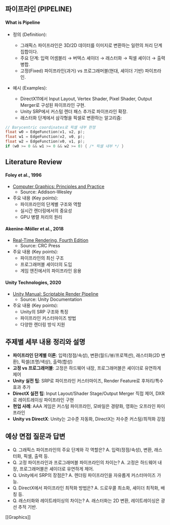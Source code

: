 
## 파이프라인 (PIPELINE)

#### What is Pipeline

- 정의 (Definition):
	- 그래픽스 파이프라인은 3D/2D 데이터를 이미지로 변환하는 일련의 처리 단계 집합이다.
	- 주요 단계: 입력 어셈블리 → 버텍스 셰이더 → 래스터화 → 픽셀 셰이더 → 출력 병합.
	- 고정(Fixed) 파이프라인(과거) vs 프로그래머블(현대, 셰이더 기반) 파이프라인.

- 예시 (Examples):
	- DirectX11에서 Input Layout, Vertex Shader, Pixel Shader, Output Merger로 구성된 파이프라인 구현.
	- Unity SRP에서 커스텀 렌더 패스 추가로 파이프라인 확장.
	- 래스터화 단계에서 삼각형을 픽셀로 변환하는 알고리즘:
```c
// Barycentric coordinates로 픽셀 내부 판정
float w0 = EdgeFunction(v1, v2, p);
float w1 = EdgeFunction(v2, v0, p);
float w2 = EdgeFunction(v0, v1, p);
if (w0 >= 0 && w1 >= 0 && w2 >= 0) { /* 픽셀 내부 */ }
```

## Literature Review

#### Foley et al., 1996
- [Computer Graphics: Principles and Practice](https://dl.acm.org/doi/10.5555/551714)
	- Source: Addison-Wesley
- 주요 내용 (Key points):
	- 파이프라인의 단계별 구조와 역할
	- 실시간 렌더링에서의 중요성
	- GPU 병렬 처리의 원리

#### Akenine-Möller et al., 2018
- [Real-Time Rendering, Fourth Edition](https://www.crcpress.com/Real-Time-Rendering-Fourth-Edition/Akenine-Moller-Haines-Hoffman/p/book/9781138627000)
	- Source: CRC Press
- 주요 내용 (Key points):
	- 파이프라인의 최신 구조
	- 프로그래머블 셰이더의 도입
	- 게임 엔진에서의 파이프라인 응용

#### Unity Technologies, 2020
- [Unity Manual: Scriptable Render Pipeline](https://docs.unity3d.com/kr/2020.3/Manual/ScriptableRenderPipeline.html)
	- Source: Unity Documentation
- 주요 내용 (Key points):
	- Unity의 SRP 구조와 특징
	- 파이프라인 커스터마이즈 방법
	- 다양한 렌더링 방식 지원

## 주제별 세부 내용 정리와 설명
- **파이프라인 단계별 이론**: 입력(정점/속성), 변환(월드/뷰/프로젝션), 래스터화(2D 변환), 픽셀(조명/색상), 출력(합성)
- **고정 vs 프로그래머블**: 고정은 하드웨어 내장, 프로그래머블은 셰이더로 유연하게 제어
- **Unity 실전 팁**: SRP로 파이프라인 커스터마이즈, Render Feature로 후처리/특수효과 추가
- **DirectX 실전 팁**: Input Layout/Shader Stage/Output Merger 직접 제어, DXR로 레이트레이싱 파이프라인 구현
- **현업 사례**: AAA 게임은 커스텀 파이프라인, 모바일은 경량화, 영화는 오프라인 파이프라인
- **Unity vs DirectX**: Unity는 고수준 자동화, DirectX는 저수준 커스텀/최적화 강점

## 예상 면접 질문과 답변
- Q. 그래픽스 파이프라인의 주요 단계와 각 역할은?
  A. 입력(정점/속성), 변환, 래스터화, 픽셀, 출력 등.
- Q. 고정 파이프라인과 프로그래머블 파이프라인의 차이는?
  A. 고정은 하드웨어 내장, 프로그래머블은 셰이더로 유연하게 제어.
- Q. Unity에서 SRP의 장점은?
  A. 렌더링 파이프라인을 자유롭게 커스터마이즈 가능.
- Q. DirectX에서 파이프라인 최적화 방법은?
  A. 드로우콜 최소화, 셰이더 최적화, 배칭 등.
- Q. 래스터화와 레이트레이싱의 차이는?
  A. 래스터화는 2D 변환, 레이트레이싱은 광선 추적 기반.

[[Graphics]]